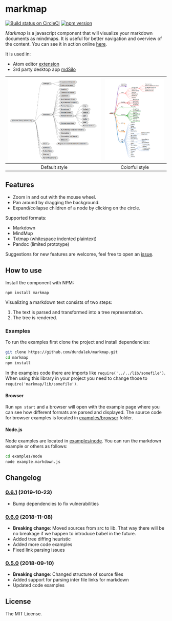 
# markmap

[![Build status on CircleCI](https://circleci.com/gh/dundalek/markmap.svg?style=shield)](https://circleci.com/gh/dundalek/markmap) [![npm version](https://img.shields.io/npm/v/markmap.svg)](https://www.npmjs.com/package/markmap)

*Markmap* is a javascript component that will visualize your markdown documents as mindmaps. It is useful for better navigation and overview of the content. You can see it in action online [here](http://kb.knomaton.org/multi-agent-systems/).

It is used in:
- Atom editor [extension](https://atom.io/packages/markdown-mindmap)
- 3rd party desktop app [mdSilo](https://github.com/danloh/mdSilo-app)

| ![markmap in action](doc/img/mindmap-screenshot2.png) | ![markmap in action](doc/img/mindmap-screenshot1.png) |
|:-:|:-:|
| Default style | Colorful style |


## Features

- Zoom in and out with the mouse wheel.
- Pan around by dragging the background.
- Expand/collapse children of a node by clicking on the circle.

Supported formats:
- Markdown
- MindMup
- Txtmap (whitespace indented plaintext)
- Pandoc (limited prototype)

Suggestions for new features are welcome, feel free to open an [issue](https://github.com/dundalek/markmap/issues).

## How to use

Install the component with NPM:
```
npm install markmap
```

Visualizing a markdown text consists of two steps:

1. The text is parsed and transformed into a tree representation.
2. The tree is rendered.

### Examples

To run the examples first clone the project and install dependencies:

```sh
git clone https://github.com/dundalek/markmap.git
cd markmap
npm install
```

In the examples code there are imports like `require('../../lib/somefile')`. When using this library in your project you need to change those to `require('markmap/lib/somefile')`.

#### Browser

Run `npm start` and a browser will open with the example page where you can see how different formats are parsed and displayed. The source code for browser examples is located in  [examples/browser](examples/browser) folder.

#### Node.js

Node examples are located in [examples/node](examples/node). You can run the markdown example or others as follows:

```sh
cd examples/node
node example.markdown.js
```

## Changelog

### [0.6.1](https://github.com/dundalek/markmap/compare/v0.6.0...v0.6.1) (2019-10-23)

- Bump dependencies to fix vulnerabilities

### [0.6.0](https://github.com/dundalek/markmap/compare/v0.5.0...v0.6.0) (2018-11-08)

- **Breaking change**: Moved sources from src to lib. That way there will be no breakage if we happen to introduce babel in the future.
- Added tree diffing heuristic
- Added more code examples
- Fixed link parsing issues

### [0.5.0](https://github.com/dundalek/markmap/compare/v0.4.2...v0.5.0) (2018-09-10)

- **Breaking change**: Changed structure of source files
- Added support for parsing inter file links for markdown
- Updated code examples

## License

The MIT License.
